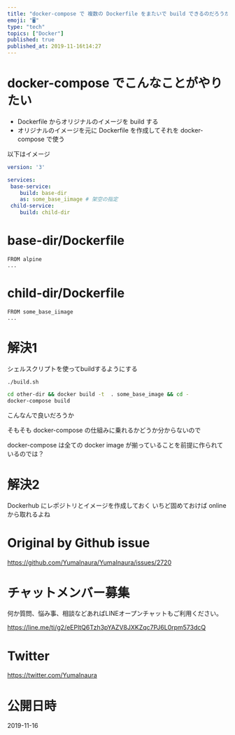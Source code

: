 ```yaml
---
title: "docker-compose で 複数の Dockerfile をまたいで build できるのだろうか？ ベースイメージを作成しておきたい"
emoji: "🖥"
type: "tech"
topics: ["Docker"]
published: true
published_at: 2019-11-16t14:27
---
```


# docker-compose でこんなことがやりたい

- Dockerfile からオリジナルのイメージを build する
- オリジナルのイメージを元に Dockerfile を作成してそれを docker-compose で使う

以下はイメージ

```yml
version: '3'

services:
 base-service:
    build: base-dir
    as: some_base_iimage # 架空の指定
 child-service:
    build: child-dir
```

# base-dir/Dockerfile

```
FROM alpine
...
```

# child-dir/Dockerfile

```
FROM some_base_iimage
...
```


# 解決1

シェルスクリプトを使ってbuildするようにする


`./build.sh`

```bash
cd other-dir && docker build -t  . some_base_image && cd -
docker-compose build
```

こんなんで良いだろうか

そもそも docker-compose の仕組みに乗れるかどうか分からないので

docker-compose は全ての docker image が揃っていることを前提に作られているのでは？

# 解決2

Dockerhub にレポジトリとイメージを作成しておく
いちど固めておけば online から取れるよね



# Original by Github issue

https://github.com/YumaInaura/YumaInaura/issues/2720








<!-- Update From Qiita API -->

# チャットメンバー募集


何か質問、悩み事、相談などあればLINEオープンチャットもご利用ください。

https://line.me/ti/g2/eEPltQ6Tzh3pYAZV8JXKZqc7PJ6L0rpm573dcQ





# Twitter


https://twitter.com/YumaInaura


<!-- Update From Qiita API -->



# 公開日時

2019-11-16
